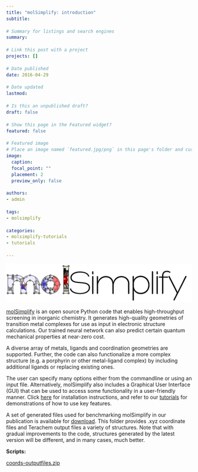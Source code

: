 ```yaml
---
title: "molSimplify: introduction"
subtitle: 

# Summary for listings and search engines
summary: 

# Link this post with a project
projects: []

# Date published
date: 2016-04-29

# Date updated
lastmod: 

# Is this an unpublished draft?
draft: false

# Show this page in the Featured widget?
featured: false

# Featured image
# Place an image named `featured.jpg/png` in this page's folder and customize its options here.
image:
  caption: 
  focal_point: ""
  placement: 2
  preview_only: false

authors:
- admin

tags:
- molsimplify

categories:
- molsimplify-tutorials
- tutorials

---
```

![](logo_0.png)


[molSimplify](http://onlinelibrary.wiley.com/doi/10.1002/jcc.24437/full) is an open source Python code that enables high-throughput screening in inorganic chemistry. It generates high-quality geometries of transition metal complexes for use as input in electronic structure calculations. Our trained neural network can also predict certain quantum mechanical properties at near-zero cost.


A diverse array of metals, ligands and coordination geometries are supported. Further, the code can also functionalize a more complex structure (e.g. a porphyrin or other metal-ligand complex) by including additional ligands or replacing existing ones.


The user can specify many options either from the commandline or using an input file. Alternatively, molSimplify also includes a Graphical User Interface (GUI) that can be used to access some functionality in a user-friendly manner. Click [here](../2021-10-27-installing-molsimplify/) for installation instructions, and refer to our [tutorials](../../category/molsimplify-tutorials/) for demonstrations of how to use key features.


A set of generated files used for benchmarking molSimplify in our publication is available for [download](coords-outputfiles.zip). This folder provides .xyz coordinate files and Terachem output files a variety of structures. Note that with gradual improvements to the code, structures generated by the latest version will be different, and in many cases, much better.


**Scripts:**

[coords-outputfiles.zip](coords-outputfiles.zip)
